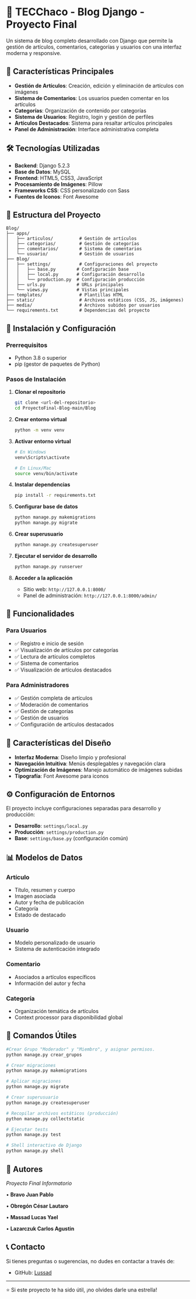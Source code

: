 # 📝 TECChaco - Blog Django - Proyecto Final

Un sistema de blog completo desarrollado con Django que permite la gestión de artículos, comentarios, categorías y usuarios con una interfaz moderna y responsive.

## 🌟 Características Principales

- **Gestión de Artículos**: Creación, edición y eliminación de artículos con imágenes
- **Sistema de Comentarios**: Los usuarios pueden comentar en los artículos
- **Categorías**: Organización de contenido por categorías
- **Sistema de Usuarios**: Registro, login y gestión de perfiles
- **Artículos Destacados**: Sistema para resaltar artículos principales
- **Panel de Administración**: Interface administrativa completa

## 🛠️ Tecnologías Utilizadas

- **Backend**: Django 5.2.3
- **Base de Datos**: MySQL
- **Frontend**: HTML5, CSS3, JavaScript
- **Procesamiento de Imágenes**: Pillow
- **Frameworks CSS**: CSS personalizado con Sass
- **Fuentes de Iconos**: Font Awesome

## 📁 Estructura del Proyecto

```
Blog/
├── apps/
│   ├── articulos/          # Gestión de artículos
│   ├── categorias/         # Gestión de categorías
│   ├── comentarios/        # Sistema de comentarios
│   └── usuario/            # Gestión de usuarios
├── Blog/
│   ├── settings/           # Configuraciones del proyecto
│   │   ├── base.py        # Configuración base
│   │   ├── local.py       # Configuración desarrollo
│   │   └── production.py  # Configuración producción
│   ├── urls.py            # URLs principales
│   └── views.py           # Vistas principales
├── templates/              # Plantillas HTML
├── static/                 # Archivos estáticos (CSS, JS, imágenes)
├── media/                  # Archivos subidos por usuarios
└── requirements.txt        # Dependencias del proyecto
```

## 🚀 Instalación y Configuración

### Prerrequisitos

- Python 3.8 o superior
- pip (gestor de paquetes de Python)

### Pasos de Instalación

1. **Clonar el repositorio**
   ```bash
   git clone <url-del-repositorio>
   cd ProyectoFinal-Blog-main/Blog
   ```

2. **Crear entorno virtual**
   ```bash
   python -m venv venv
   ```

3. **Activar entorno virtual**
   ```bash
   # En Windows
   venv\Scripts\activate
   
   # En Linux/Mac
   source venv/bin/activate
   ```

4. **Instalar dependencias**
   ```bash
   pip install -r requirements.txt
   ```

5. **Configurar base de datos**
   ```bash
   python manage.py makemigrations
   python manage.py migrate
   ```

6. **Crear superusuario**
   ```bash
   python manage.py createsuperuser
   ```

7. **Ejecutar el servidor de desarrollo**
   ```bash
   python manage.py runserver
   ```

8. **Acceder a la aplicación**
   - Sitio web: `http://127.0.0.1:8000/`
   - Panel de administración: `http://127.0.0.1:8000/admin/`

## 📱 Funcionalidades

### Para Usuarios
- ✅ Registro e inicio de sesión
- ✅ Visualización de artículos por categorías
- ✅ Lectura de artículos completos
- ✅ Sistema de comentarios
- ✅ Visualización de artículos destacados

### Para Administradores
- ✅ Gestión completa de artículos
- ✅ Moderación de comentarios
- ✅ Gestión de categorías
- ✅ Gestión de usuarios
- ✅ Configuración de artículos destacados

## 🎨 Características del Diseño

- **Interfaz Moderna**: Diseño limpio y profesional
- **Navegación Intuitiva**: Menús desplegables y navegación clara
- **Optimización de Imágenes**: Manejo automático de imágenes subidas
- **Tipografía**: Font Awesome para iconos

## ⚙️ Configuración de Entornos

El proyecto incluye configuraciones separadas para desarrollo y producción:

- **Desarrollo**: `settings/local.py`
- **Producción**: `settings/production.py`
- **Base**: `settings/base.py` (configuración común)

## 📊 Modelos de Datos

### Artículo
- Título, resumen y cuerpo
- Imagen asociada
- Autor y fecha de publicación
- Categoría
- Estado de destacado

### Usuario
- Modelo personalizado de usuario
- Sistema de autenticación integrado

### Comentario
- Asociados a artículos específicos
- Información del autor y fecha

### Categoría
- Organización temática de artículos
- Context processor para disponibilidad global

## 🔧 Comandos Útiles

```bash
#Crear Grupo "Moderador" y "Miembro", y asignar permisos.
python manage.py crear_grupos

# Crear migraciones
python manage.py makemigrations

# Aplicar migraciones
python manage.py migrate

# Crear superusuario
python manage.py createsuperuser

# Recopilar archivos estáticos (producción)
python manage.py collectstatic

# Ejecutar tests
python manage.py test

# Shell interactivo de Django
python manage.py shell
```


## 👥 Autores

*Proyecto Final Informatorio*

• **Bravo Juan Pablo**

• **Obregón César Lautaro**

• **Massad Lucas Yael**

• **Lazarczuk Carlos Agustin**

## 📞 Contacto

Si tienes preguntas o sugerencias, no dudes en contactar a través de:
- GitHub: [Lussad](https://github.com/Lussad)

---

⭐ Si este proyecto te ha sido útil, ¡no olvides darle una estrella!
